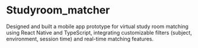 # Studyroom_matcher
Designed and built a mobile app prototype for virtual study room matching using React Native and TypeScript, integrating customizable filters (subject, environment, session time) and real-time matching features.

